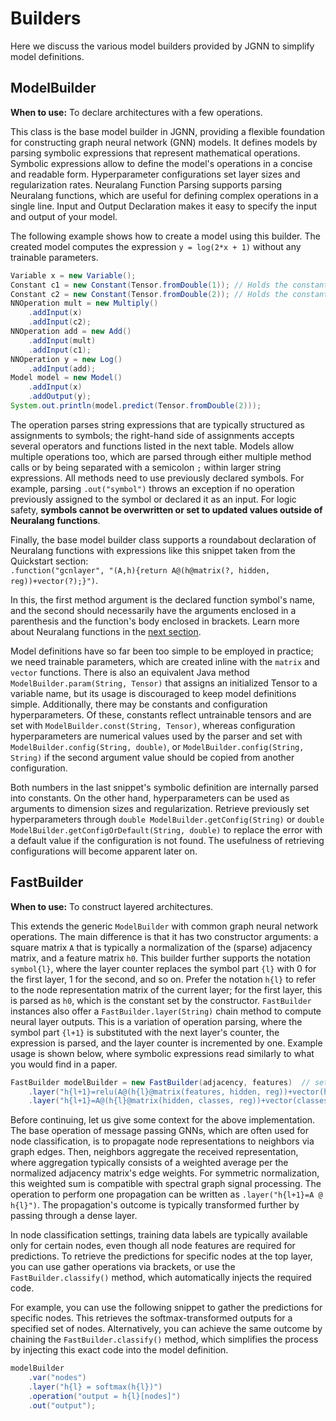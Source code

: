 # Builders

Here we discuss the various model builders provided by JGNN to simplify model definitions.

## ModelBuilder

**When to use:** To declare architectures with a few operations.

This class is the base model builder in JGNN, providing a flexible foundation for constructing graph neural network (GNN) models. It defines models by parsing symbolic expressions that represent mathematical operations. Symbolic expressions allow to define the model's operations in a concise and readable form. Hyperparameter configurations set layer sizes and regularization rates. Neuralang Function Parsing supports parsing Neuralang functions, which are useful for defining complex operations in a single line. Input and Output Declaration makes it easy to specify the input and output of your model.

The following example shows how to create a model using this builder. The created model computes the expression `y = log(2*x + 1)` without any trainable parameters.

```java
Variable x = new Variable();
Constant c1 = new Constant(Tensor.fromDouble(1)); // Holds the constant "1"
Constant c2 = new Constant(Tensor.fromDouble(2)); // Holds the constant "2"
NNOperation mult = new Multiply()
    .addInput(x)
    .addInput(c2);
NNOperation add = new Add()
    .addInput(mult)
    .addInput(c1);
NNOperation y = new Log()
    .addInput(add);
Model model = new Model()
    .addInput(x)
    .addOutput(y);
System.out.println(model.predict(Tensor.fromDouble(2)));
```

The operation parses string expressions that are typically structured as assignments to symbols; the right-hand side of assignments accepts several operators and functions listed in the next table. Models allow multiple operations too, which are parsed through either multiple method calls or by being separated with a semicolon `;` within larger string expressions. All methods need to use previously declared symbols. For example, parsing `.out("symbol")` throws an exception if no operation previously assigned to the symbol or declared it as an input. For logic safety, **symbols cannot be overwritten or set to updated values outside of Neuralang functions**.

Finally, the base model builder class supports a roundabout declaration of Neuralang functions with expressions like this snippet taken from the Quickstart section:  
`.function("gcnlayer", "(A,h){return A@(h@matrix(?, hidden, reg))+vector(?);}")`.

In this, the first method argument is the declared function symbol's name, and the second should necessarily have the arguments enclosed in a parenthesis and the function's body enclosed in brackets. Learn more about Neuralang functions in the [next section](neuralang.md).

Model definitions have so far been too simple to be employed in practice; we need trainable parameters, which are created inline with the `matrix` and `vector` functions. There is also an equivalent Java method `ModelBuilder.param(String, Tensor)` that assigns an initialized Tensor to a variable name, but its usage is discouraged to keep model definitions simple. Additionally, there may be constants and configuration hyperparameters. Of these, constants reflect untrainable tensors and are set with `ModelBuilder.const(String, Tensor)`, whereas configuration hyperparameters are numerical values used by the parser and set with `ModelBuilder.config(String, double)`, or `ModelBuilder.config(String, String)` if the second argument value should be copied from another configuration.

Both numbers in the last snippet's symbolic definition are internally parsed into constants. On the other hand, hyperparameters can be used as arguments to dimension sizes and regularization. Retrieve previously set hyperparameters through `double ModelBuilder.getConfig(String)` or `double ModelBuilder.getConfigOrDefault(String, double)` to replace the error with a default value if the configuration is not found. The usefulness of retrieving configurations will become apparent later on.


## FastBuilder

**When to use:** To construct layered architectures.

This extends the generic `ModelBuilder` with common graph neural network operations. The main difference is that it has two constructor arguments: a square matrix `A` that is typically a normalization of the (sparse) adjacency matrix, and a feature matrix `h0`. This builder further supports the notation `symbol{l}`, where the layer counter replaces the symbol part `{l}` with 0 for the first layer, 1 for the second, and so on. Prefer the notation `h{l}` to refer to the node representation matrix of the current layer; for the first layer, this is parsed as `h0`, which is the constant set by the constructor. `FastBuilder` instances also offer a `FastBuilder.layer(String)` chain method to compute neural layer outputs. This is a variation of operation parsing, where the symbol part `{l+1}` is substituted with the next layer's counter, the expression is parsed, and the layer counter is incremented by one. Example usage is shown below, where symbolic expressions read similarly to what you would find in a paper.

```java
FastBuilder modelBuilder = new FastBuilder(adjacency, features)  // sets A, h0
    .layer("h{l+1}=relu(A@(h{l}@matrix(features, hidden, reg))+vector(hidden))")  // parses h1 = relu(A@(h0 @ ...)
    .layer("h{l+1}=A@(h{l}@matrix(hidden, classes, reg))+vector(classes)"); // parses h2 = A@(h1 @ ...)
```

Before continuing, let us give some context for the above implementation. The base operation of message passing GNNs, which are often used for node classification, is to propagate node representations to neighbors via graph edges. Then, neighbors aggregate the received representation, where aggregation typically consists of a weighted average per the normalized adjacency matrix's edge weights. For symmetric normalization, this weighted sum is compatible with spectral graph signal processing. The operation to perform one propagation can be written as `.layer("h{l+1}=A @ h{l}")`. The propagation's outcome is typically transformed further by passing through a dense layer.

In node classification settings, training data labels are typically available only for certain nodes, even though all node features are required for predictions. To retrieve the predictions for specific nodes at the top layer, you can use gather operations via brackets, or use the `FastBuilder.classify()` method, which automatically injects the required code.

For example, you can use the following snippet to gather the predictions for specific nodes. This retrieves the softmax-transformed outputs for a specified set of nodes. Alternatively, you can achieve the same outcome by chaining the `FastBuilder.classify()` method, which simplifies the process by injecting this exact code into the model definition.

```java
modelBuilder
    .var("nodes")
    .layer("h{l} = softmax(h{l})")
    .operation("output = h{l}[nodes]")
    .out("output");
```



